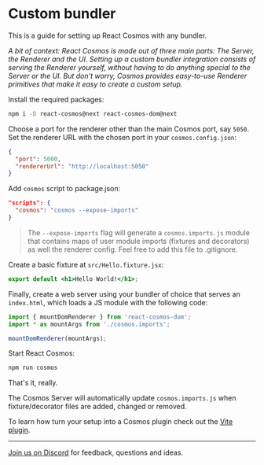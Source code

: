 # Custom bundler

This is a guide for setting up React Cosmos with any bundler.

_A bit of context: React Cosmos is made out of three main parts: The Server, the Renderer and the UI. Setting up a custom bundler integration consists of serving the Renderer yourself, without having to do anything special to the Server or the UI. But don't worry, Cosmos provides easy-to-use Renderer primitives that make it easy to create a custom setup._

Install the required packages:

```bash
npm i -D react-cosmos@next react-cosmos-dom@next
```

Choose a port for the renderer other than the main Cosmos port, say `5050`. Set the renderer URL with the chosen port in your `cosmos.config.json`:

```json
{
  "port": 5000,
  "rendererUrl": "http://localhost:5050"
}
```

Add `cosmos` script to package.json:

```json
"scripts": {
  "cosmos": "cosmos --expose-imports"
}
```

> The `--expose-imports` flag will generate a `cosmos.imports.js` module that contains maps of user module imports (fixtures and decorators) as well the renderer config. Feel free to add this file to .gitignore.

Create a basic fixture at `src/Hello.fixture.jsx`:

```jsx
export default <h1>Hello World!</h1>;
```

Finally, create a web server using your bundler of choice that serves an `index.html`, which loads a JS module with the following code:

```js
import { mountDomRenderer } from 'react-cosmos-dom';
import * as mountArgs from './cosmos.imports';

mountDomRenderer(mountArgs);
```

Start React Cosmos:

```bash
npm run cosmos
```

That's it, really.

The Cosmos Server will automatically update `cosmos.imports.js` when fixture/decorator files are added, changed or removed.

To learn how turn your setup into a Cosmos plugin check out the [Vite plugin](../../packages/react-cosmos-plugin-vite).

---

[Join us on Discord](https://discord.gg/3X95VgfnW5) for feedback, questions and ideas.
